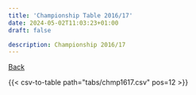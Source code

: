 ```yaml
---
title: 'Championship Table 2016/17'
date: 2024-05-02T11:03:23+01:00
draft: false

description: Championship 2016/17
---
```


[Back](/csv-tables/)

{{< csv-to-table path="tabs/chmp1617.csv" pos=12 >}}
